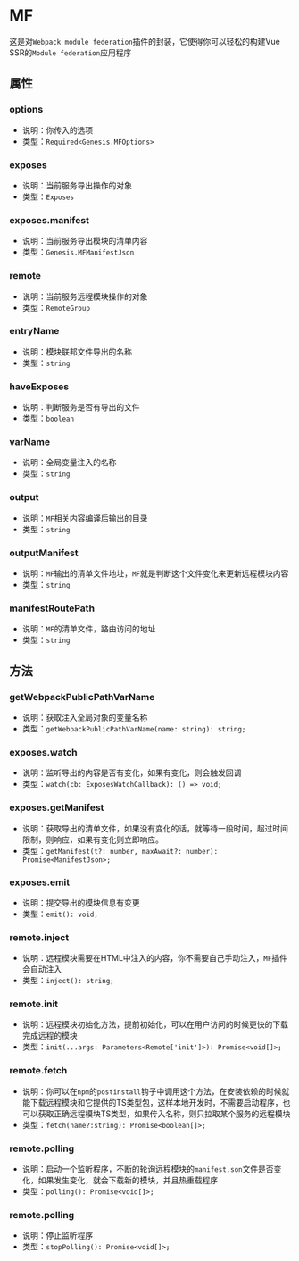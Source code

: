 # MF
这是对`Webpack module federation`插件的封装，它使得你可以轻松的构建Vue SSR的`Module federation`应用程序
## 属性
### options
  - 说明：你传入的选项
  - 类型：`Required<Genesis.MFOptions>`
### exposes
  - 说明：当前服务导出操作的对象
  - 类型：`Exposes`
### exposes.manifest
  - 说明：当前服务导出模块的清单内容
  - 类型：`Genesis.MFManifestJson`
### remote
  - 说明：当前服务远程模块操作的对象
  - 类型：`RemoteGroup`
### entryName
  - 说明：模块联邦文件导出的名称
  - 类型：`string`
### haveExposes
  - 说明：判断服务是否有导出的文件
  - 类型：`boolean`
### varName
  - 说明：全局变量注入的名称
  - 类型：`string`
### output
  - 说明：`MF`相关内容编译后输出的目录
  - 类型：`string`
### outputManifest
  - 说明：`MF`输出的清单文件地址，`MF`就是判断这个文件变化来更新远程模块内容
  - 类型：`string`
### manifestRoutePath
  - 说明：`MF`的清单文件，路由访问的地址
  - 类型：`string`
## 方法
### getWebpackPublicPathVarName
  - 说明：获取注入全局对象的变量名称
  - 类型：`getWebpackPublicPathVarName(name: string): string;`
### exposes.watch
  - 说明：监听导出的内容是否有变化，如果有变化，则会触发回调
  - 类型：`watch(cb: ExposesWatchCallback): () => void;`
### exposes.getManifest
  - 说明：获取导出的清单文件，如果没有变化的话，就等待一段时间，超过时间限制，则响应，如果有变化则立即响应。
  - 类型：`getManifest(t?: number, maxAwait?: number): Promise<ManifestJson>;`
### exposes.emit
  - 说明：提交导出的模块信息有变更
  - 类型：`emit(): void;`
### remote.inject
  - 说明：远程模块需要在HTML中注入的内容，你不需要自己手动注入，`MF`插件会自动注入
  - 类型：`inject(): string;`
### remote.init
  - 说明：远程模块初始化方法，提前初始化，可以在用户访问的时候更快的下载完成远程的模块
  - 类型：`init(...args: Parameters<Remote['init']>): Promise<void[]>;`
### remote.fetch
  - 说明：你可以在`npm`的`postinstall`钩子中调用这个方法，在安装依赖的时候就能下载远程模块和它提供的TS类型包，这样本地开发时，不需要启动程序，也可以获取正确远程模块TS类型，如果传入名称，则只拉取某个服务的远程模块
  - 类型：`fetch(name?:string): Promise<boolean[]>;`
### remote.polling
  - 说明：启动一个监听程序，不断的轮询远程模块的`manifest.son`文件是否变化，如果发生变化，就会下载新的模块，并且热重载程序
  - 类型：`polling(): Promise<void[]>;`
### remote.polling
  - 说明：停止监听程序
  - 类型：`stopPolling(): Promise<void[]>;`